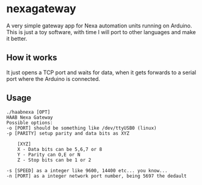 # nexagateway

A very simple gateway app for Nexa automation units running on Arduino. This is just a toy software, with time I will port to other languages and make it better.

## How it works

It just opens a TCP port and waits for data, when it gets forwards to a serial port where the Arduino is connected. 

## Usage

```
./haabnexa [OPT]
HAAB Nexa Gateway
Possible options:
-o [PORT] should be something like /dev/ttyUSB0 (linux)
-p [PARITY] setup parity and data bits as XYZ

    [XYZ]
    X - Data bits can be 5,6,7 or 8
    Y - Parity can O,E or N
    Z - Stop bits can be 1 or 2

-s [SPEED] as a integer like 9600, 14400 etc... you know...
-n [PORT] as a integer network port number, being 5697 the dedault
```

